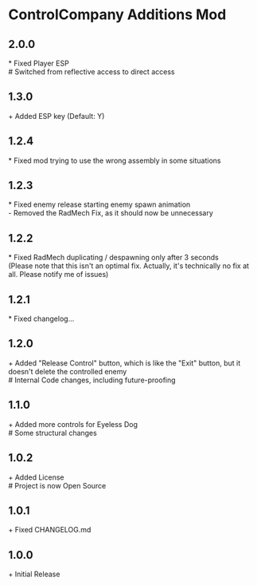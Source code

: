 # ControlCompany Additions Mod

## 2.0.0

\* Fixed Player ESP<br>
\# Switched from reflective access to direct access<br>

## 1.3.0

\+ Added ESP key (Default: Y)<br>

## 1.2.4

\* Fixed mod trying to use the wrong assembly in some situations<br>

## 1.2.3

\* Fixed enemy release starting enemy spawn animation<br>
\- Removed the RadMech Fix, as it should now be unnecessary<br>

## 1.2.2

\* Fixed RadMech duplicating / despawning only after 3 seconds<br>
(Please note that this isn't an optimal fix. Actually, it's technically no fix at all. Please notify me of issues)<br>

## 1.2.1

\* Fixed changelog...<br>

## 1.2.0

\+ Added "Release Control" button, which is like the "Exit" button, but it doesn't delete the controlled enemy<br>
\# Internal Code changes, including future-proofing<br>

## 1.1.0

\+ Added more controls for Eyeless Dog<br>
\# Some structural changes<br>

## 1.0.2

\+ Added License<br>
\# Project is now Open Source<br>

## 1.0.1

\+ Fixed CHANGELOG.md<br>

## 1.0.0

\+ Initial Release<br>
